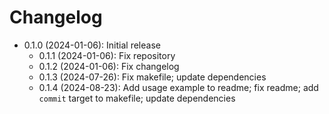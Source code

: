 # Changelog

* 0.1.0 (2024-01-06): Initial release
    * 0.1.1 (2024-01-06): Fix repository
    * 0.1.2 (2024-01-06): Fix changelog
    * 0.1.3 (2024-07-26): Fix makefile; update dependencies
    * 0.1.4 (2024-08-23): Add usage example to readme; fix readme; add `commit` target to makefile; update dependencies

